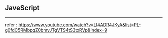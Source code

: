 ## JaveScript



------------------------
refer : https://www.youtube.com/watch?v=LI4ADR4JKyA&list=PL-g0fdC5RMbpqZ0bmvJTgVTS4tS3txRVp&index=9
